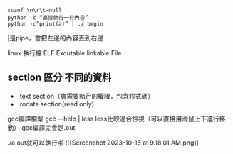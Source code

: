 

```=shell
scanf \n\r\t→null
python -c “直接執行一行內容”
python -c”print(a)” | ./ begin
```

|是pipe，會把左邊的內容丟到右邊

linux 執行檔 ELF Excutable linkable File

## section 區分 不同的資料
- .text section（會需要執行的權限，包含程式碼）
- .rodata section(read only)

gcc編譯檔案
gcc --help | less
less比較適合檢視（可以直接用滑鼠上下進行移動）
gcc編譯完會是.out

./a.out就可以執行啦
![[Screenshot 2023-10-15 at 9.18.01 AM.png]]
